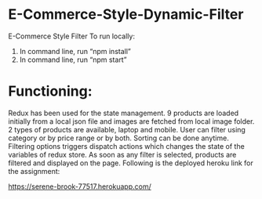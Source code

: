 # E-Commerce-Style-Dynamic-Filter
E-Commerce Style Filter 
To run locally:
1)	In command line, run “npm install”
2)	In command line, run “npm start”

# Functioning:	
Redux has been used for the state management. 9 products are loaded initially from a local json file and images are fetched from local image folder. 2 types of products are available, laptop and mobile. User can filter using category or by price range or by both. Sorting can be done anytime.
Filtering options triggers dispatch actions which changes the state of the variables of redux store. As soon as any filter is selected, products are filtered and displayed on the page.
Following is the deployed heroku link for the assignment:

https://serene-brook-77517.herokuapp.com/

